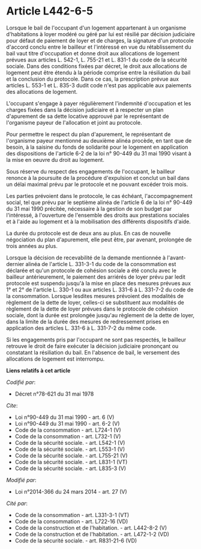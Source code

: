 # Article L442-6-5

Lorsque le bail de l'occupant d'un logement appartenant à un organisme d'habitations à loyer modéré ou géré par lui est
résilié par décision judiciaire pour défaut de paiement de loyer et de charges, la signature d'un protocole d'accord conclu
entre le bailleur et l'intéressé en vue du rétablissement du bail vaut titre d'occupation et donne droit aux allocations de
logement prévues aux articles L. 542-1, L. 755-21 et L. 831-1 du code de la sécurité sociale. Dans des conditions fixées par
décret, le droit aux allocations de logement peut être étendu à la période comprise entre la résiliation du bail et la
conclusion du protocole. Dans ce cas, la prescription prévue aux articles L. 553-1 et L. 835-3 dudit code n'est pas
applicable aux paiements des allocations de logement.

L'occupant s'engage à payer régulièrement l'indemnité d'occupation et les charges fixées dans la décision judiciaire et à
respecter un plan d'apurement de sa dette locative approuvé par le représentant de l'organisme payeur de l'allocation et
joint au protocole.

Pour permettre le respect du plan d'apurement, le représentant de l'organisme payeur mentionné au deuxième alinéa procède, en
tant que de besoin, à la saisine du fonds de solidarité pour le logement en application des dispositions de l'article 6-2 de
la loi n° 90-449 du 31 mai 1990 visant à la mise en oeuvre du droit au logement.

Sous réserve du respect des engagements de l'occupant, le bailleur renonce à la poursuite de la procédure d'expulsion et
conclut un bail dans un délai maximal prévu par le protocole et ne pouvant excéder trois mois.

Les parties prévoient dans le protocole, le cas échéant, l'accompagnement social, tel que prévu par le septième alinéa de
l'article 6 de la loi n° 90-449 du 31 mai 1990 précitée, nécessaire à la gestion de son budget par l'intéressé, à l'ouverture
de l'ensemble des droits aux prestations sociales et à l'aide au logement et à la mobilisation des différents dispositifs
d'aide.

La durée du protocole est de deux ans au plus. En cas de nouvelle négociation du plan d'apurement, elle peut être, par
avenant, prolongée de trois années au plus.

Lorsque la décision de recevabilité de la demande mentionnée à l'avant-dernier alinéa de l'article L. 331-3-1 du code de la
consommation est déclarée et qu'un protocole de cohésion sociale a été conclu avec le bailleur antérieurement, le paiement
des arriérés de loyer prévu par ledit protocole est suspendu jusqu'à la mise en place des mesures prévues aux 1° et 2° de
l'article L. 330-1 ou aux articles L. 331-6 à L. 331-7-2 du code de la consommation. Lorsque lesdites mesures prévoient des
modalités de règlement de la dette de loyer, celles-ci se substituent aux modalités de règlement de la dette de loyer prévues
dans le protocole de cohésion sociale, dont la durée est prolongée jusqu'au règlement de la dette de loyer, dans la limite de
la durée des mesures de redressement prises en application des articles L. 331-6 à L. 331-7-2 du même code.

Si les engagements pris par l'occupant ne sont pas respectés, le bailleur retrouve le droit de faire exécuter la décision
judiciaire prononçant ou constatant la résiliation du bail. En l'absence de bail, le versement des allocations de logement
est interrompu.

**Liens relatifs à cet article**

_Codifié par_:

  - Décret n°78-621 du 31 mai 1978

_Cite_:

  - Loi n°90-449 du 31 mai 1990 - art. 6 (V)
  - Loi n°90-449 du 31 mai 1990 - art. 6-2 (V)
  - Code de la consommation - art. L724-1 (V)
  - Code de la consommation - art. L732-1 (V)
  - Code de la sécurité sociale. - art. L542-1 (V)
  - Code de la sécurité sociale. - art. L553-1 (V)
  - Code de la sécurité sociale. - art. L755-21 (V)
  - Code de la sécurité sociale. - art. L831-1 (VT)
  - Code de la sécurité sociale. - art. L835-3 (V)

_Modifié par_:

  - Loi n°2014-366 du 24 mars 2014 - art. 27 (V)

_Cité par_:

  - Code de la consommation - art. L331-3-1 (VT)
  - Code de la consommation - art. L722-16 (VD)
  - Code de la construction et de l'habitation. - art. L442-8-2 (V)
  - Code de la construction et de l'habitation. - art. L472-1-2 (VD)
  - Code de la sécurité sociale. - art. R831-21-6 (VD)
